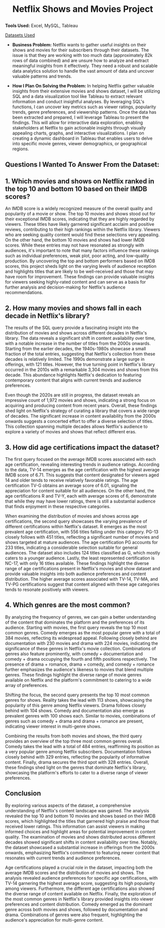 # <p align="center">Netflix Shows and Movies Project</p>


**Tools Used:** Excel, MySQL, Tableau

[Datasets Used](https://www.kaggle.com/datasets/victorsoeiro/netflix-tv-shows-and-movies?select=titles.csv)


- **Business Problem:** Netflix wants to gather useful insights on their shows and movies for their subscribers through their datasets. The issue is that they are working with too much data (approximately 82k rows of data combined) and are unsure how to analyze and extract meaningful insights from it effectively. They need a robust and scalable data analytics solution to handle the vast amount of data and uncover valuable patterns and trends.

- **How I Plan On Solving the Problem:** In helping Netflix gather valuable insights from their extensive movies and shows dataset, I will be utilizing SQL and a data visualization tool like Tableau to extract relevant information and conduct insightful analyses. By leveraging SQL's functions, I can uncover key metrics such as viewer ratings, popularity trends, genre preferences, and viewership patterns. Once the data has been extracted and prepared, I will leverage Tableau to present the findings. This will allow for interactive data exploration, enabling stakeholders at Netflix to gain actionable insights through visually appealing charts, graphs, and interactive visualizations. I plan on creating a dynamic dashboard in Tableau that enables users to delve into specific movie genres, viewer demographics, or geographical regions.

## Questions I Wanted To Answer From the Dataset:

## 1. Which movies and shows on Netflix ranked in the top 10 and bottom 10 based on their IMDB scores?
An IMDB score is a widely recognized measure of the overall quality and popularity of a movie or show. The top 10 movies and shows stood out for their exceptional IMDB scores, indicating that they are highly regarded by viewers. These titles have likely garnered significant acclaim and positive reviews, contributing to their high rankings within the Netflix library. Viewers who are seeking quality content would find these selections very appealing. On the other hand, the bottom 10 movies and shows had lower IMDB scores. While these entries may not have resonated as strongly with audiences, it's important to note that many factors influence these rankings such as individual preferences, weak plot, poor acting, and low-quality production. By uncovering the top and bottom performers based on IMDB scores, this project sheds light on the varying levels of audience reception and highlights titles that are likely to be well-received and those that may have room for improvement. These findings can provide valuable insights for viewers seeking highly-rated content and can serve as a basis for further analysis and decision-making for Netflix's audience recommendations. 

## 2. How many movies and shows fall in each decade in Netflix's library?

The results of the SQL query provide a fascinating insight into the distribution of movies and shows across different decades in Netflix's library. The data reveals a significant shift in content availability over time, with a notable increase in the number of titles from the 2000s onwards. Starting from the earlier decades, the 1940s-1980s showcase a small fraction of the total entries, suggesting that Netflix's collection from these decades is relatively limited. The 1990s demonstrate a large surge in offerings, with 121 titles. However, the true turning point in Netflix's library occurred in the 2010s with a remarkable 3,304 movies and shows from this decade. This abundance highlights Netflix's dedication to featuring contemporary content that aligns with current trends and audience preferences.

Even though the 2020s are still in progress, the dataset reveals an impressive count of 1,972 movies and shows, indicating a strong focus on acquiring and producing content from recent years. Overall, these findings shed light on Netflix's strategy of curating a library that covers a wide range of decades. The significant increase in content availability from the 2000s onwards suggests a concerted effort to offer a diverse selection of titles. This collection spanning multiple decades allows Netflix's audience to explore a variety of movies and shows that reflect different eras. 

## 3. How did age certifications impact the dataset?
The first query focused on the average IMDB scores associated with each age certification, revealing interesting trends in audience ratings. According to the data, TV-14 emerges as the age certification with the highest average IMDB score of 6.71. This suggests that content designated for viewers aged 14 and older tends to receive relatively favorable ratings. The age certification TV-G obtains an average score of 6.01, signaling the appreciation for content suitable for all audiences. On the other hand, the age certifications R and TV-Y, each with average scores of 6, demonstrate that while they may have lower ratings, there is still a substantial audience that finds enjoyment in these respective categories.

When examining the distribution of movies and shows across age certifications, the second query showcases the varying prevalence of different certifications within Netflix's dataset. R emerges as the most prevalent age certification, with 556 titles falling under this category. PG-13 closely follows with 451 titles, reflecting a significant number of movies and shows targeted at mature audiences. The age certification PG accounts for 233 titles, indicating a considerable selection suitable for general audiences. The dataset also includes 124 titles classified as G, which mostly caters to a younger audience. Lastly, the least represented certification is NC-17, with only 16 titles available. These findings highlight the diverse range of age certifications present in Netflix's movies and show dataset and provide valuable insights into both audience preferences and content distribution. The higher average scores associated with TV-14, TV-MA, and TV-PG certifications suggest that content aligned with these age categories tends to resonate positively with viewers. 

## 4. Which genres are the most common? 
By analyzing the frequency of genres, we can gain a better understanding of the content that dominates the platform and the preferences of its audience. Starting with movies, the first query reveals the top 10 most common genres. Comedy emerges as the most popular genre with a total of 384 movies, reflecting its widespread appeal. Following closely behind are documentation with 230 movies and drama with 224 movies, indicating the significance of these genres in Netflix's movie collection. Combinations of genres also feature prominently, with comedy + documentation and comedy + drama occupying the fourth and fifth positions respectively. The presence of drama + romance, drama + comedy, and comedy + romance further emphasizes the audience's likeness to movies that blend multiple genres. These findings highlight the diverse range of movie genres available on Netflix and the platform's commitment to catering to a wide array of preferences.

Shifting the focus, the second query presents the top 10 most common genres for shows. Reality takes the lead with 113 shows, showcasing the popularity of this genre among Netflix viewers. Drama follows closely behind with 104 shows. Comedy and documentation also emerge as prevalent genres with 100 shows each. Similar to movies, combinations of genres such as comedy + drama and drama + romance are present, indicating viewer interest in multi-genre shows. 

Combining the results from both movies and shows, the third query provides an overview of the top three most common genres overall. Comedy takes the lead with a total of 484 entries, reaffirming its position as a very popular genre among Netflix subscribers. Documentation follows closely behind with 329 entries, reflecting the popularity of informative content. Finally, drama secures the third spot with 328 entries. Overall, these findings shed light on the genres that dominate Netflix's library, showcasing the platform's efforts to cater to a diverse range of viewer preferences.

## Conclusion 
By exploring various aspects of the dataset, a comprehensive understanding of Netflix's content landscape was gained. The analysis revealed the top 10 and bottom 10 movies and shows based on their IMDB scores, which highlighted the titles that garnered high praise and those that received lower ratings. This information can assist viewers in making informed choices and highlight areas for potential improvement in content quality. The examination of movies and shows distributed across different decades showed significant shifts in content availability over time. Notably, the dataset showcased a substantial increase in offerings from the 2000s onwards, emphasizing Netflix's commitment to featuring newer content that resonates with current trends and audience preferences.

Age certifications played a crucial role in the dataset, impacting both the average IMDB scores and the distribution of movies and shows. The analysis revealed audience preferences for specific age certifications, with TV-14 garnering the highest average score, suggesting its high popularity among viewers. Furthermore, the different age certifications also showed the diverse range of content available on Netflix. Finally, the exploration of the most common genres in Netflix's library provided insights into viewer preferences and content distribution. Comedy emerged as the dominant genre across both movies and shows, followed by documentation and drama. Combinations of genres were also frequent, highlighting the audience's appreciation for multi-genre content.


